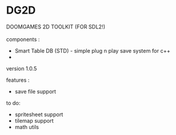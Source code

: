 # DG2D
DOOMGAMES 2D TOOLKIT (FOR SDL2!)
<br>
<br>
components :<br>
-  Smart Table DB (STD) - simple plug n play save system for c++
-  

version 1.0.5

features :
- save file support

to do:
- spritesheet support
- tilemap support
- math utils
